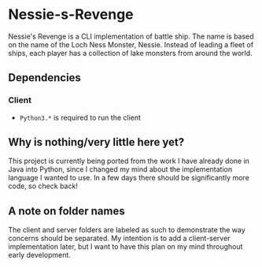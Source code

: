 # Nessie-s-Revenge

Nessie's Revenge is a CLI implementation of battle ship. The name is based on
the name of the Loch Ness Monster, Nessie. Instead of leading a fleet of ships,
each player has a collection of lake monsters from around the world.

## Dependencies

### Client
- `Python3.*` is required to run the client

## Why is nothing/very little here yet?
This project is currently being ported from the work I have already done in Java
into Python, since I changed my mind about the implementation language I wanted
to use. In a few days there should be significantly more code, so check back!

## A note on folder names
The client and server folders are labeled as such to demonstrate the way concerns should be separated. My intention is to add a client-server implementation later, but I want to have this plan on my mind throughout early development.
